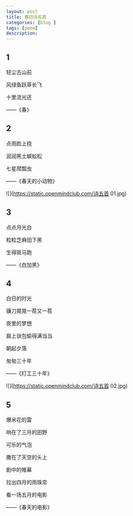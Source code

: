 ```yaml
---
layout: post
title: 春日诗五首
categories: [blog ]
tags: [poem]
description: 
---
```


## 1

轻尘古山前

风绿鱼跃草长飞

十里流光还

——《春》

## 2

点雨脸上挠

润润黑土蜈蚣松

七星爬瓢虫

——《春天的小动物》

![](https://static.openmindclub.com/诗五首 01.jpg)


## 3
点点月光白

粒粒芝麻田下黑

生得斑马跑

——《白加黑》

## 4

白日的时光

镰刀晃晃一茬又一茬

夜里的梦想

肩上驮包偷得满当当

朝起夕落

匆匆三十年

——《打工三十年》

![](https://static.openmindclub.com/诗五首 02.jpg)

## 5

爆米花的雷

响在了三月的田野

可乐的气泡

撒在了天空的头上

剧中的帷幕

拉出四月的雨珠帘

看一场五月的电影

——《春天的电影》